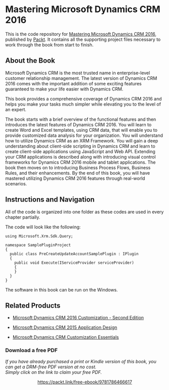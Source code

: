 


# Mastering Microsoft Dynamics CRM 2016
This is the code repository for [Mastering Microsoft Dynamics CRM 2016](https://www.packtpub.com/application-development/mastering-microsoft-dynamics-crm-2016?utm_source=github&utm_medium=repository&utm_campaign=9781787288706), published by [Packt](https://www.packtpub.com/?utm_source=github). It contains all the supporting project files necessary to work through the book from start to finish.
## About the Book
Microsoft Dynamics CRM is the most trusted name in enterprise-level customer relationship management. The latest version of Dynamics CRM 2016 comes with the important addition of some exciting features guaranteed to make your life easier with Dynamics CRM.

This book provides a comprehensive coverage of Dynamics CRM 2016 and helps you make your tasks much simpler while elevating you to the level of an expert.

The book starts with a brief overview of the functional features and then introduces the latest features of Dynamics CRM 2016. You will learn to create Word and Excel templates, using CRM data, that will enable you to provide customized data analysis for your organization. You will understand how to utilize Dynamics CRM as an XRM Framework. You will gain a deep understanding about client-side scripting in Dynamics CRM and learn to create client-side applications using JavaScript and Web API. Extending your CRM applications is described along with introducing visual control frameworks for Dynamics CRM 2016 mobile and tablet applications. The book then moves on to introducing Business Process Flows, Business Rules, and their enhancements. By the end of this book, you will have mastered utilizing Dynamics CRM 2016 features through real-world scenarios.

## Instructions and Navigation
All of the code is organized into one folder as these codes are used in every chapter partially.

The code will look like the following:
```
using Microsoft.Xrm.Sdk.Query; 

namespace SamplePluginProject 
{ 
  public class PreCreateUpdateAccountSamplePlugin : IPlugin 
  { 
    public void Execute(IServiceProvider serviceProvider) 
    { 
    } 
  } 
} 

```

The software in this book can be run on the Windows.

## Related Products
* [Microsoft Dynamics CRM 2016 Customization - Second Edition](https://www.packtpub.com/application-development/microsoft-dynamics-crm-2016-customization-second-edition?utm_source=github&utm_medium=repository&utm_campaign=9781783282258)

* [Microsoft Dynamics CRM 2015 Application Design](https://www.packtpub.com/big-data-and-business-intelligence/microsoft-dynamics-crm-2015-application-design?utm_source=github&utm_medium=repository&utm_campaign=9781788474993)

* [Microsoft Dynamics CRM Customization Essentials](https://www.packtpub.com/application-development/microsoft-dynamics-crm-customization-essentials?utm_source=github&utm_medium=repository&utm_campaign=9781786463593)

### Download a free PDF

 <i>If you have already purchased a print or Kindle version of this book, you can get a DRM-free PDF version at no cost.<br>Simply click on the link to claim your free PDF.</i>
<p align="center"> <a href="https://packt.link/free-ebook/9781786466617">https://packt.link/free-ebook/9781786466617 </a> </p>